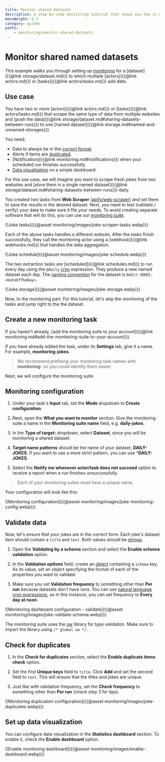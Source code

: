 ```yaml
---
title: Monitor shared datasets
description: A step-by-step monitoring tutorial that shows you how to monitor and ensure consistency in named datasets which aggregate data from multiple actors or tasks.
menuWeight: 6.3
category: guides
paths:
    - monitoring/monitor-shared-datasets
---
```



# [](#monitor-shared-named-datasets) Monitor shared named datasets

This example walks you through setting up [monitoring](https://apify.com/apify/monitoring) for a [dataset]({{@link storage/dataset.md}}) to which multiple [actors]({{@link actors.md}}) or [tasks]({{@link actors/tasks.md}}) add data.

## [](#use-case) Use case

You have two or more [actors]({{@link actors.md}}) or [tasks]({{@link actors/tasks.md}}) that scrape the same type of data from multiple websites and [push the data]({{@link storage/dataset.md#sharing-datasets-between-runs}}) to one [named dataset]({{@link storage.md#named-and-unnamed-storages}}).

You need:

- Data to always be in the [correct format](#validate-data).
- Alerts if items are [duplicated](#check-for-duplicates).
- [Notification]({{@link monitoring.md#notifications}}) when your scheduled run finishes successfully.
- [Data visualization](#set-up-data-visualization) on a simple dashboard.

For this use case, we will imagine you want to scrape fresh jokes from two websites and [store them in a single named dataset]({{@link storage/dataset.md#sharing-datasets-between-runs}}) daily.

You created two tasks from **Web Scraper** ([apify/web-scraper](https://apify.com/apify/web-scraper)) and set them to save the results in the desired dataset. Next, you need to test (validate / verify) your data to make sure it fits your needs. To avoid creating separate software that will do this, you can use our [monitoring suite](https://apify.com/apify/monitoring).

![Joke tasks]({{@asset monitoring/images/joke-scraper-tasks.webp}})

Each of the above tasks handles a different website. After the tasks finish successfully, they call the monitoring actor using a [webhook]({{@link webhooks.md}}) that handles the data aggregation.

![Joke schedule]({{@asset monitoring/images/joke-schedule.webp}})

The two extraction tasks are [scheduled]({{@link schedules.md}}) to run every day using the `@daily` [cron](https://crontab.guru) expression. They produce a new named dataset each day. The [naming convention](https://en.wikipedia.org/wiki/Naming_convention_(programming)) for the dataset is `DAILY-JOKES-<DateOfTheDay>`.

![Joke storage]({{@asset monitoring/images/joke-storage.webp}})

Now, to the monitoring part. For this tutorial, let's skip the monitoring of the tasks and jump right to the the dataset.

## [](#create-a-new-monitoring-task) Create a new monitoring task

If you haven't already, [add the monitoring suite to your account]({{@link monitoring.md#add-the-monitoring-suite-to-your-account}}).

If you have already added the task, under its **Settings** tab, give it a name. For example, **monitoring-jokes**.

> We recommend prefixing your monitoring task names with **monitoring-** so you could identify them easier.

Next, we will configure the monitoring suite.

## [](#monitoring-configuration) Monitoring configuration

1. Under your task's **Input** tab, set the **Mode** dropdown to **Create configuration**.

2. Next, open the **What you want to monitor** section. Give the monitoring suite a name in the **Monitoring suite name** field, e.g. **daily-jokes**.

3. In the **Type of target:** dropdown, select **Dataset**, since you will be monitoring a shared dataset.

4. **Target name patterns** should be the name of your dataset, **DAILY-JOKES**. If you want to use a more strict pattern, you can use **^DAILY-JOKES**.

5. Select the **Notify me whenever actor/task does not succeed** option to receive a report when a run finishes unsuccessfully.

> Each of your monitoring suites must have a unique name.

Your configuration will look like this:

![Monitoring configuration]({{@asset monitoring/images/joke-monitoring-config.webp}})

## [](#validate-data) Validate data

Now, let's ensure that your jokes are in the correct form. Each joke's dataset item should contain a `title` and `text`. Both values should be [strings](https://developer.mozilla.org/en-US/docs/Web/JavaScript/Reference/Global_Objects/String).

1. Open the **Validating by a schema** section and select the **Enable schema validation** option.

2. In the **Validation options** field, create an [object](https://javascript.info/object) containing a `schema` key. As its value, set an object specifying the format of each of the properties you want to validate.

3. Make sure you set **Validation frequency** to something other than **Per run** because datasets don't have runs. You can use [natural language cron expressions](https://github.com/darkeyedevelopers/natural-cron.js), so in this instance, you can set frequency to **Every day at noon**.

![Monitoring dashboard configuration - validate]({{@asset monitoring/images/joke-validate-schema.webp}})

The monitoring suite uses the [ow](https://www.npmjs.com/package/ow) library for type validation. Make sure to import the library using `/* global ow */`.

## [](#check-for-duplicates) Check for duplicates

1. In the **Check for duplicates** section, select the **Enable duplicate items check** option.

2. Set the first **Unique keys** field to `title`. Click **Add** and set the second field to `text`. This will ensure that the titles and jokes are unique.

3. Just like with validation frequency, set the **Check frequency** to something other than **Per run** (check step 3 for tips).

![Monitoring duplication configuration]({{@asset monitoring/images/joke-duplicates.webp}})

## [](#set-up-data-visualization) Set up data visualization

You can configure data visualization in the **Statistics dashboard** section. To enable it, check the **Enable dashboard** option.

![Enable monitoring dashboard]({{@asset monitoring/images/enable-dashboard.webp}})

